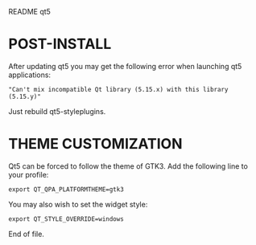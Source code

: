 README qt5


POST-INSTALL
============

After updating qt5 you may get the following error when launching qt5
applications:

	"Can't mix incompatible Qt library (5.15.x) with this library
	(5.15.y)"

Just rebuild qt5-styleplugins.


THEME CUSTOMIZATION
===================

Qt5 can be forced to follow the theme of GTK3.  Add the following line to your
profile:

	export QT_QPA_PLATFORMTHEME=gtk3

You may also wish to set the widget style:

	export QT_STYLE_OVERRIDE=windows


End of file.
